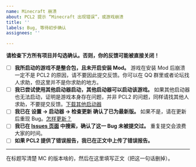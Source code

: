 ```yaml
---
name: Minecraft 崩溃
about: PCL2 提示 “Minecraft 出现错误”，或游戏崩溃
title: ''
labels: Bug, 等待初步确认
assignees: ''

---
```


**请检查下方所有项目并勾选确认。否则，你的反馈可能被直接关闭！**
- [ ] **我所启动的游戏不是整合包，且未开启安装 Mod。** 游戏在安装 Mod 后崩溃一定不是 PCL2 的原因，请不要因此提交反馈。你可以在 QQ 群里或者论坛找人求助，但这里并不是你求助的地方。
- [ ] **我已尝试使用其他启动器启动，其他启动器可以启动该游戏。** 如果其他启动器也无法启动，证明是游戏本身存在问题，并非 PCL2 的问题，同样请找其他人求助，不要提交反馈。[下载其他启动器](https://www.mcbbs.net/forum.php?mod=forumdisplay&fid=43&filter=typeid&typeid=908)
- [ ] **我已在 设置 → 启动器 → 检查更新 确认了已为最新版。** 如果不是，请在更新后重现 Bug。[怎样更新？](https://shimo.im/docs/qKPttVvXKqPD8YDC#anchor-oTgb)
- [ ] **我已在 [Issues 页面](https://github.com/Hex-Dragon/PCL2/issues?q=is%3Aissue+) 中搜索，确认了这一 Bug 未被提交过。** 重复提交会浪费大家的时间。
- [ ] **如果 PCL2 提供了错误报告，我已在正文中上传了错误报告。**

---

在标题写清楚 MC 的版本啥的，然后在这里填写正文（把这一句话删掉）。

